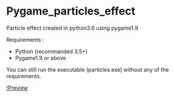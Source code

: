 # Pygame_particles_effect

Particle effect created in python3.6 using pygame1.9

Requirements : 
- Python (recommanded 3.5+)
- Pygame1.9 or above

You can still run the executable (particles.exe) without any of the requirements.

[!Preview](preview.jpg)
